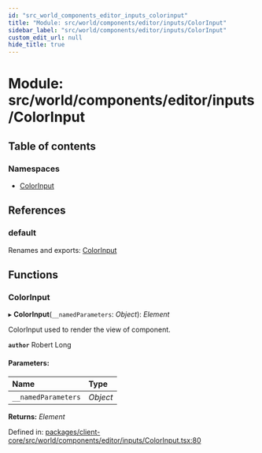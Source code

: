 ```yaml
---
id: "src_world_components_editor_inputs_colorinput"
title: "Module: src/world/components/editor/inputs/ColorInput"
sidebar_label: "src/world/components/editor/inputs/ColorInput"
custom_edit_url: null
hide_title: true
---
```


# Module: src/world/components/editor/inputs/ColorInput

## Table of contents

### Namespaces

- [ColorInput](src_world_components_editor_inputs_colorinput.colorinput.md)

## References

### default

Renames and exports: [ColorInput](src_world_components_editor_inputs_colorinput.md#colorinput)

## Functions

### ColorInput

▸ **ColorInput**(`__namedParameters`: *Object*): *Element*

ColorInput used to render the view of component.

**`author`** Robert Long

#### Parameters:

Name | Type |
:------ | :------ |
`__namedParameters` | *Object* |

**Returns:** *Element*

Defined in: [packages/client-core/src/world/components/editor/inputs/ColorInput.tsx:80](https://github.com/xr3ngine/xr3ngine/blob/65dfcf39a/packages/client-core/src/world/components/editor/inputs/ColorInput.tsx#L80)
